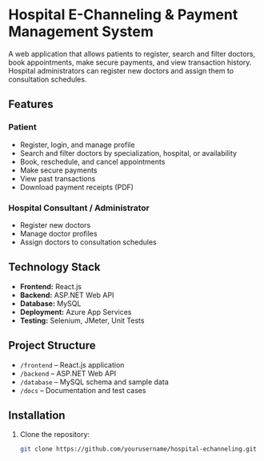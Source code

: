 # Hospital E-Channeling & Payment Management System

A web application that allows patients to register, search and filter doctors, book appointments, make secure payments, and view transaction history. Hospital administrators can register new doctors and assign them to consultation schedules.

## Features

### Patient
- Register, login, and manage profile
- Search and filter doctors by specialization, hospital, or availability
- Book, reschedule, and cancel appointments
- Make secure payments
- View past transactions
- Download payment receipts (PDF)

### Hospital Consultant / Administrator
- Register new doctors
- Manage doctor profiles
- Assign doctors to consultation schedules

## Technology Stack
- **Frontend:** React.js
- **Backend:** ASP.NET Web API
- **Database:** MySQL
- **Deployment:** Azure App Services
- **Testing:** Selenium, JMeter, Unit Tests

## Project Structure
- `/frontend` – React.js application
- `/backend` – ASP.NET Web API
- `/database` – MySQL schema and sample data
- `/docs` – Documentation and test cases

## Installation

1. Clone the repository:
   ```bash
   git clone https://github.com/yourusername/hospital-echanneling.git
